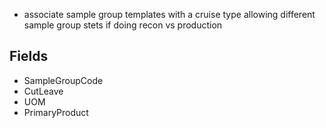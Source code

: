  - associate sample group templates with a cruise type allowing different sample group stets if doing recon vs production

## Fields
- SampleGroupCode
- CutLeave 
- UOM
- PrimaryProduct